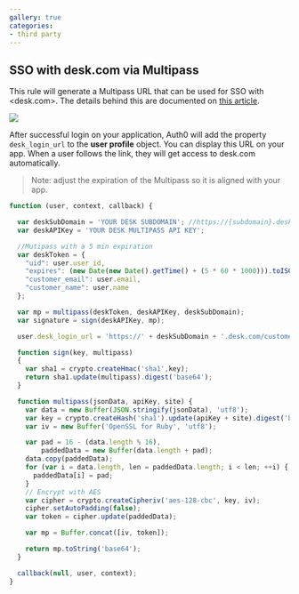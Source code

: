 ```yaml
---
gallery: true
categories:
- third party
---
```

## SSO with desk.com via Multipass

This rule will generate a Multipass URL that can be used for SSO with <desk.com>. The details behind this are documented on [this article](http://dev.desk.com/guides/sso/#what).

![](https://puu.sh/7rstz)

After successful login on your application, Auth0 will add the property `desk_login_url` to the __user profile__ object. You can display this URL on your app. When a user follows the link, they will get access to desk.com automatically.

> Note: adjust the expiration of the Multipass so it is aligned with your app.

```js
function (user, context, callback) {

  var deskSubDomain = 'YOUR DESK SUBDOMAIN'; //https://{subdomain}.desk.com
  var deskAPIKey = 'YOUR DESK MULTIPASS API KEY';

  //Mutipass with a 5 min expiration
  var deskToken = {
    "uid": user.user_id,
    "expires": (new Date(new Date().getTime() + (5 * 60 * 1000))).toISOString(),
    "customer_email": user.email,
    "customer_name": user.name
  };

  var mp = multipass(deskToken, deskAPIKey, deskSubDomain);
  var signature = sign(deskAPIKey, mp);

  user.desk_login_url = 'https://' + deskSubDomain + '.desk.com/customer/authentication/multipass/callback?multipass=' + encodeURIComponent(mp) + '&signature=' + encodeURIComponent(signature);

  function sign(key, multipass)
  {
    var sha1 = crypto.createHmac('sha1',key);
    return sha1.update(multipass).digest('base64');
  }

  function multipass(jsonData, apiKey, site) {
    var data = new Buffer(JSON.stringify(jsonData), 'utf8');
    var key = crypto.createHash('sha1').update(apiKey + site).digest('binary').substring(0, 16);
    var iv = new Buffer('OpenSSL for Ruby', 'utf8');

    var pad = 16 - (data.length % 16),
        paddedData = new Buffer(data.length + pad);
    data.copy(paddedData);
    for (var i = data.length, len = paddedData.length; i < len; ++i) {
      paddedData[i] = pad;
    }
    // Encrypt with AES
    var cipher = crypto.createCipheriv('aes-128-cbc', key, iv);
    cipher.setAutoPadding(false);
    var token = cipher.update(paddedData);

    var mp = Buffer.concat([iv, token]);

    return mp.toString('base64');
  }

  callback(null, user, context);
}
```
